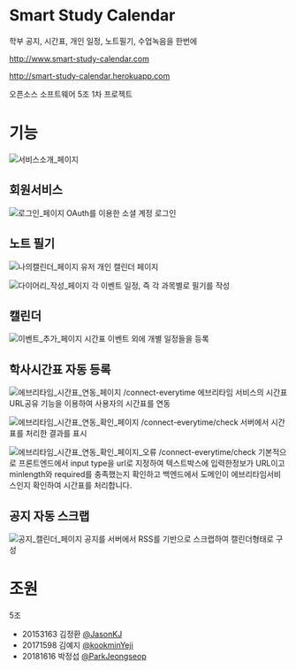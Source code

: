 # Smart Study Calendar
학부 공지, 시간표, 개인 일정, 노트필기, 수업녹음을 한번에

http://www.smart-study-calendar.com

http://smart-study-calendar.herokuapp.com

오픈소스 소프트웨어 5조 1차 프로젝트

# 기능
![서비스소개_페이지](./Docs/IMAGES/스크린샷%202019-10-29%20오전%2010.05.41.png)


## 회원서비스
![로그인_페이지](./Docs/IMAGES/스크린샷%202019-10-29%20오전%2010.06.06.png)
OAuth를 이용한 소셜 계정 로그인


## 노트 필기
![나의캘린더_페이지](./Docs/IMAGES/스크린샷%202019-10-29%20오전%2010.08.39.png)
유저 개인 캘린더 페이지

![다이어리_작성_페이지](./Docs/IMAGES/스크린샷%202019-10-29%20오전%2010.27.23.png)
각 이벤트 일정, 즉 각 과목별로 필기를 작성


## 캘린더
![이벤트_추가_페이지](./Docs/IMAGES/스크린샷%202019-10-29%20오전%2010.29.38.png)
시간표 이벤트 외에 개별 일정들을 등록


## 학사시간표 자동 등록
![에브리타임_시간표_연동_페이지](./Docs/IMAGES/스크린샷%202019-10-29%20오전%2010.08.05.png)
/connect-everytime
에브리타임 서비스의 시간표 URL공유 기능을 이용하여 사용자의 시간표를 연동

![에브리타임_시간표_연동_확인_페이지](./Docs/IMAGES/스크린샷%202019-10-29%20오전%2010.08.29.png)
/connect-everytime/check
서버에서 시간표를 처리한 결과를 표시

![에브리타임_시간표_연동_확인_페이지_오류](./Docs/IMAGES/스크린샷%202019-10-29%20오전%2010.44.55.png)
/connect-everytime/check
기본적으로 프론트엔드에서 input type을 url로 지정하여 텍스트박스에 입력한정보가 URL이고 minlength와 required를 충족했는지 확인하고 백엔드에서 도메인이 에브리타임서비스인지 확인하여 시간표를 처리합니다.

## 공지 자동 스크랩
![공지_캘린더_페이지](./Docs/IMAGES/스크린샷%202019-10-29%20오전%2010.28.05.png)
공지를 서버에서 RSS를 기반으로 스크랩하여 캘린더형태로 구성

# 조원
5조
 - 20153163 김정환 [@JasonKJ](https://github.com/JasonKJ)
 - 20171598 김예지 [@kookminYeji](https://github.com/kookminYeji)
 - 20181616 박정섭 [@ParkJeongseop](https://github.com/ParkJeongseop)
